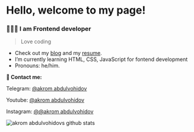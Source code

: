 # Hello, welcome to my page!
### 👨🏻‍💻 I am Frontend developer

>Love coding
- Check out my [blog]() and my [resume]().
- I’m currently learning HTML, CSS, JavaScript for fontend development
- Pronouns: he/him.

**📧 Contact me:**
 
Telegram: [@akrom abdulvohidov](https://t.me/usmon_masudjonov)

Youtube: [@akrom abdulvohidov](https://youtube.com/usmonmasudjonov)

Instagram: [@@akrom abdulvohidov](https://www.instagram.com/usmon_masudjonov/)

![akrom abdulvohidovs github stats](https://github-readme-stats.vercel.app/api?username=akrom409&show_icons=true&theme=react)

